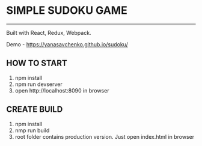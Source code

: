 # SIMPLE SUDOKU GAME
------------------------------------

Built with React, Redux, Webpack.

Demo - https://yanasavchenko.github.io/sudoku/

## HOW TO START
1. npm install
2. npm run devserver
3. open http://localhost:8090 in browser

## CREATE BUILD
1. npm install
2. nmp run build
3. root folder contains production version. Just open index.html in browser
